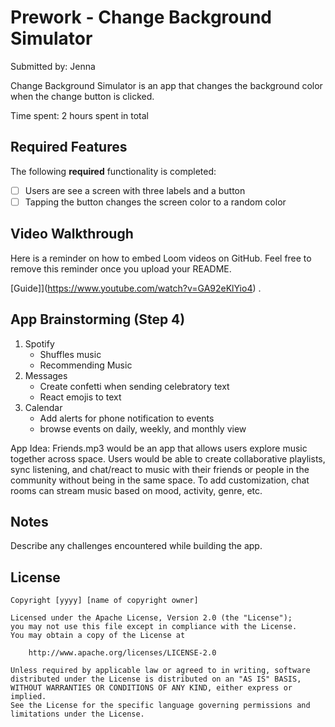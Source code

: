 # Prework - Change Background Simulator

Submitted by: Jenna

Change Background Simulator is an app that changes the background color when the change button is clicked.

Time spent: 2 hours spent in total

## Required Features

The following **required** functionality is completed:

- [ ] Users are see a screen with three labels and a button
- [ ] Tapping the button changes the screen color to a random color
 
## Video Walkthrough

Here is a reminder on how to embed Loom videos on GitHub. Feel free to remove this reminder once you upload your README. 

[Guide]](https://www.youtube.com/watch?v=GA92eKlYio4) .

## App Brainstorming (Step 4)

1. Spotify
    - Shuffles music
    - Recommending Music
2. Messages
    - Create confetti when sending celebratory text
    - React emojis to text
3. Calendar
    - Add alerts for phone notification to events
    - browse events on daily, weekly, and monthly view

App Idea:
Friends.mp3 would be an app that allows users explore music together across space. Users would be able to create collaborative playlists, sync listening, and chat/react to music with their friends or people in the community without being in the same space. To add customization, chat rooms can stream music based on mood, activity, genre, etc.

## Notes

Describe any challenges encountered while building the app.

## License

    Copyright [yyyy] [name of copyright owner]

    Licensed under the Apache License, Version 2.0 (the "License");
    you may not use this file except in compliance with the License.
    You may obtain a copy of the License at

        http://www.apache.org/licenses/LICENSE-2.0

    Unless required by applicable law or agreed to in writing, software
    distributed under the License is distributed on an "AS IS" BASIS,
    WITHOUT WARRANTIES OR CONDITIONS OF ANY KIND, either express or implied.
    See the License for the specific language governing permissions and
    limitations under the License.
